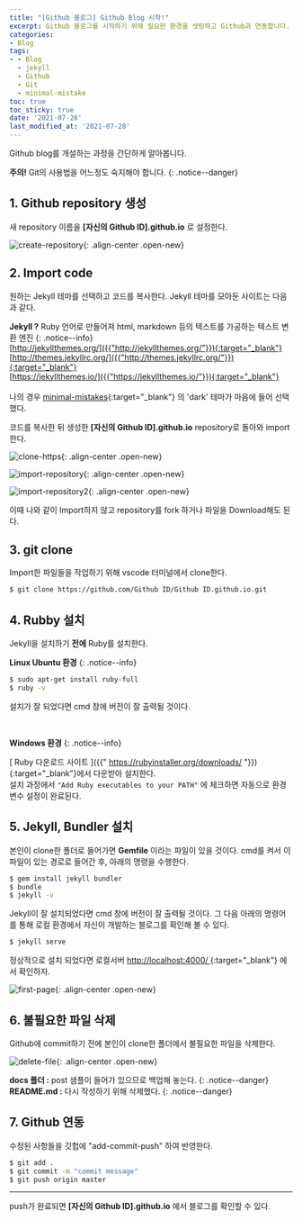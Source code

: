 ```yaml
---
title: "[Github 블로그] Github Blog 시작!"
excerpt: Github 블로그를 시작하기 위해 필요한 환경을 셋팅하고 Github과 연동합니다.
categories:
- Blog
tags:
- - Blog
  - jekyll
  - Github
  - Git
  - minimal-mistake
toc: true
toc_sticky: true
date: '2021-07-28'
last_modified_at: '2021-07-28'
---
```


Github blog를 개설하는 과정을 간단하게 알아봅니다.

**주의!** Git의 사용법을 어느정도 숙지해야 합니다.
{: .notice--danger}

## 1. Github repository 생성
새 repository 이름을 **[자신의 Github ID].github.io** 로 설정한다.

![create-repository](https://user-images.githubusercontent.com/62803763/127294001-f4640a23-8c82-47b9-bb55-243c7157a5fb.PNG){: .align-center .open-new}

## 2. Import code
원하는 Jekyll 테마를 선택하고 코드를 복사한다. Jekyll 테마를 모아둔 사이트는 다음과 같다.

**Jekyll ?** Ruby 언어로 만들어져 html, markdown 등의 텍스트를 가공하는 텍스트 변환 엔진
{: .notice--info}
<br>
[http://jekyllthemes.org/]({{"http://jekyllthemes.org/"}}){:target="_blank"}<br>
[http://themes.jekyllrc.org/]({{"http://themes.jekyllrc.org/"}}){:target="_blank"}<br>
[https://jekyllthemes.io/]({{"https://jekyllthemes.io/"}}){:target="_blank"}<br>
<br>
나의 경우 [minimal-mistakes]({{"https://github.com/mmistakes/minimal-mistakes"}}){:target="_blank"} 의 'dark' 테마가 마음에 들어 선택했다.

코드를 복사한 뒤 생성한 **[자신의 Github ID].github.io** repository로 돌아와 import 한다.

![clone-https](https://user-images.githubusercontent.com/62803763/127293828-d60e753f-9aa8-4293-a9b9-2af122c8c66d.PNG){: .align-center .open-new}

![import-repository](https://user-images.githubusercontent.com/62803763/127293893-f7b72c9d-915f-45ef-b14b-9ee19273a4f6.PNG){: .align-center .open-new}

![import-repository2](https://user-images.githubusercontent.com/62803763/127293953-9ae44db5-abec-4273-90d0-6784d399e580.PNG){: .align-center .open-new}

이때 나와 같이 Import하지 않고 repository를 fork 하거나 파일을 Download해도 된다.

## 3. git clone
Import한 파일들을 작업하기 위해 vscode 터미널에서 clone한다.

```bash
$ git clone https://github.com/Github ID/Github ID.github.io.git
```

## 4. Rubby 설치
Jekyll을 설치하기 **전에** Ruby를 설치한다.

**Linux Ubuntu 환경** 
{: .notice--info}

```bash
$ sudo apt-get install ruby-full
$ ruby -v
```

설치가 잘 되었다면 cmd 창에 버전이 잘 출력될 것이다.

<br>

**Windows 환경** 
{: .notice--info}

[ Ruby 다운로드 사이트 ]({{" https://rubyinstaller.org/downloads/ "}}){:target="_blank"}에서 다운받아 설치한다.<br>
설치 과정에서 `"Add Ruby executables to your PATH"` 에 체크하면 자동으로 환경변수 설정이 완료된다.

## 5. Jekyll, Bundler 설치
본인이 clone한 폴더로 들어가면 **Gemfile** 이라는 파일이 있을 것이다. cmd를 켜서 이 파일이 있는 경로로 들어간 후, 아래의 명령을 수행한다.

```bash
$ gem install jekyll bundler
$ bundle
$ jekyll -v
```

Jekyll이 잘 설치되었다면 cmd 창에 버전이 잘 출력될 것이다. 
그 다음 아래의 명령어를 통해 로컬 환경에서 자신이 개발하는 블로그를 확인해 볼 수 있다.

```bash
$ jekyll serve
```

정상적으로 설치 되었다면 로컬서버 [http://localhost:4000/ ]({{"http://localhost:4000/"}}){:target="_blank"} 에서 확인하자.

![first-page](https://user-images.githubusercontent.com/62803763/127294147-7b1c13aa-6e30-4066-8e96-504d0ef6c4a0.PNG){: .align-center .open-new}

## 6. 불필요한 파일 삭제
Github에 commit하기 전에 본인이 clone한 폴더에서 불필요한 파일을 삭제한다.

![delete-file](https://user-images.githubusercontent.com/62803763/127295569-ea06e4f0-f4ae-47ce-ba1d-bc2ffc7b84d6.PNG){: .align-center .open-new}

**docs 폴더 :** post 샘플이 들어가 있으므로 백업해 놓는다.
{: .notice--danger}
**README.md :** 다시 작성하기 위해 삭제했다.
{: .notice--danger}

## 7. Github 연동
수정된 사항들을 깃헙에 "add-commit-push" 하여 반영한다.

```bash
$ git add .
$ git commit -m "commit message"
$ git push origin master
```

---
push가 완료되면 **[자신의 Github ID].github.io** 에서 블로그를 확인할 수 있다.